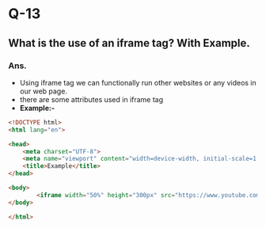 # Q-13

## What is the use of an iframe tag? With Example.

### Ans.

- Using iframe tag we can functionally run other websites or any videos in our web page.
- there are some attributes used in iframe tag
  <br>
- **Example:-**
```HTML
<!DOCTYPE html>
<html lang="en">

<head>
    <meta charset="UTF-8">
    <meta name="viewport" content="width=device-width, initial-scale=1.0">
    <title>Example</title>
</head>

<body>
        <iframe width="50%" height="300px" src="https://www.youtube.com/embed/R0alThHNb0Y" title="YouTube video player" frameborder="0" allow="accelerometer; autoplay; clipboard-write; encrypted-media; gyroscope; picture-in-picture; web-share" allowfullscreen></iframe>
</body>

</html>
```